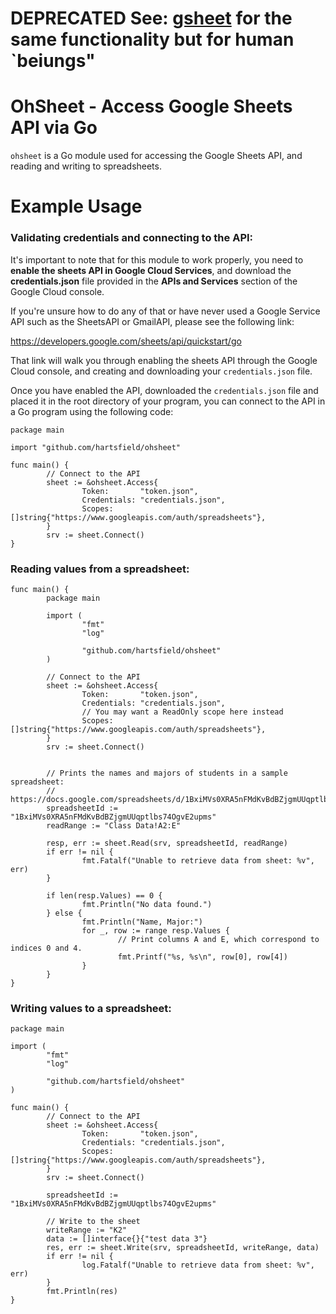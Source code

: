 <!-- Package ohsheet is a Go library for reading and writing data to/from Google -->
<!-- Sheets using the Google Sheets API -->

<!-- Copyright (c) 2023 J. Hartsfield -->

<!-- Permission is hereby granted, free of charge, to any person obtaining a copy -->
<!-- of this software and associated documentation files (the "Software"), to deal -->
<!-- in the Software without restriction, including without limitation the rights -->
<!-- to use, copy, modify, merge, publish, distribute, sublicense, and/or sell -->
<!-- copies of the Software, and to permit persons to whom the Software is -->
<!-- furnished to do so, subject to the following conditions: -->

<!-- The above copyright notice and this permission notice shall be included in all -->
<!-- copies or substantial portions of the Software. -->

<!-- THE SOFTWARE IS PROVIDED "AS IS", WITHOUT WARRANTY OF ANY KIND, EXPRESS OR -->
<!-- IMPLIED, INCLUDING BUT NOT LIMITED TO THE WARRANTIES OF MERCHANTABILITY, -->
<!-- FITNESS FOR A PARTICULAR PURPOSE AND NONINFRINGEMENT. IN NO EVENT SHALL THE -->
<!-- AUTHORS OR COPYRIGHT HOLDERS BE LIABLE FOR ANY CLAIM, DAMAGES OR OTHER -->
<!-- LIABILITY, WHETHER IN AN ACTION OF CONTRACT, TORT OR OTHERWISE, ARISING FROM, -->
<!-- OUT OF OR IN CONNECTION WITH THE SOFTWARE OR THE USE OR OTHER DEALINGS IN THE -->
<!-- SOFTWARE. -->

# DEPRECATED See: [gsheet](https://github.com/sigma-firma/gsheet) for the same functionality but for human `beiungs"

# OhSheet - Access Google Sheets API via Go

`ohsheet` is a Go module used for accessing the Google Sheets API, 
and reading and writing to spreadsheets.

# Example Usage

### Validating credentials and connecting to the API:

It's important to note that for this module to work properly, you need to 
**enable the sheets API in Google Cloud Services**, and download the 
**credentials.json** file provided in the **APIs and Services** section of the
Google Cloud console.

If you're unsure how to do any of that or have never used a Google Service API 
such as the SheetsAPI or GmailAPI, please see the following link:

https://developers.google.com/sheets/api/quickstart/go

That link will walk you through enabling the sheets API through the Google 
Cloud console, and creating and downloading your `credentials.json` file.

Once you have enabled the API, downloaded the `credentials.json` file and 
placed it in the root directory of your program, you can connect to the API in 
a Go program using the following code:

```
package main

import "github.com/hartsfield/ohsheet"

func main() {                                                                          
        // Connect to the API                                                          
        sheet := &ohsheet.Access{                                                      
                Token:       "token.json",                                             
                Credentials: "credentials.json",                                       
                Scopes:      []string{"https://www.googleapis.com/auth/spreadsheets"}, 
        }                                                                              
        srv := sheet.Connect()                                                         
}
```

### Reading values from a spreadsheet:

```
func main() {                                                                          
        package main

        import (
                "fmt"
                "log"

                "github.com/hartsfield/ohsheet"
        )

        // Connect to the API                                                          
        sheet := &ohsheet.Access{                                                      
                Token:       "token.json",                                             
                Credentials: "credentials.json",                                       
                // You may want a ReadOnly scope here instead
                Scopes:      []string{"https://www.googleapis.com/auth/spreadsheets"}, 
        }                                                                              
        srv := sheet.Connect()                                                         


        // Prints the names and majors of students in a sample spreadsheet:
        // https://docs.google.com/spreadsheets/d/1BxiMVs0XRA5nFMdKvBdBZjgmUUqptlbs74OgvE2upms/edit
        spreadsheetId := "1BxiMVs0XRA5nFMdKvBdBZjgmUUqptlbs74OgvE2upms"
        readRange := "Class Data!A2:E"
        
        resp, err := sheet.Read(srv, spreadsheetId, readRange)
        if err != nil {
                fmt.Fatalf("Unable to retrieve data from sheet: %v", err)
        }

        if len(resp.Values) == 0 {
                fmt.Println("No data found.")
        } else {
                fmt.Println("Name, Major:")
                for _, row := range resp.Values {
                        // Print columns A and E, which correspond to indices 0 and 4.
                        fmt.Printf("%s, %s\n", row[0], row[4])
                }
        }
}
```

### Writing values to a spreadsheet:

```
package main

import (
        "fmt"
        "log"

        "github.com/hartsfield/ohsheet"
)

func main() {                                                                          
        // Connect to the API                                                          
        sheet := &ohsheet.Access{                                                      
                Token:       "token.json",                                             
                Credentials: "credentials.json",                                       
                Scopes:      []string{"https://www.googleapis.com/auth/spreadsheets"}, 
        }                                                                              
        srv := sheet.Connect()                                                         

        spreadsheetId := "1BxiMVs0XRA5nFMdKvBdBZjgmUUqptlbs74OgvE2upms"

        // Write to the sheet
        writeRange := "K2"
        data := []interface{}{"test data 3"}
        res, err := sheet.Write(srv, spreadsheetId, writeRange, data)
        if err != nil {
                log.Fatalf("Unable to retrieve data from sheet: %v", err)
        }
        fmt.Println(res)
}
```
